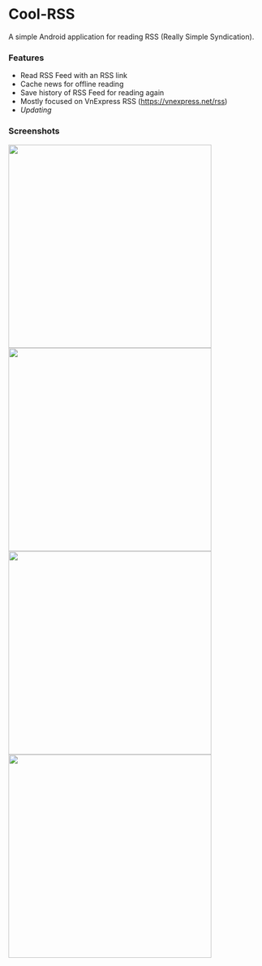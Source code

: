 # Cool-RSS

A simple Android application for reading RSS (Really Simple Syndication). 

### Features

* Read RSS Feed with an RSS link
* Cache news for offline reading
* Save history of RSS Feed for reading again
* Mostly focused on VnExpress RSS (https://vnexpress.net/rss)
* _Updating_

### Screenshots

<div styles="display:inline;">
  <img src="https://i.imgur.com/QyVtU7n.jpg" width="400" />
  <img src="https://i.imgur.com/PAqPMQb.jpg" width="400" />
</div>
<div styles="display:inline;">
  <img src="https://i.imgur.com/oLpFl4Z.jpg" width="400" />
  <img src="https://i.imgur.com/SGjCUVg.jpg" width="400" />
</div>
